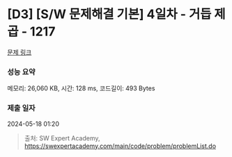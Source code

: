 # [D3] [S/W 문제해결 기본] 4일차 - 거듭 제곱 - 1217 

[문제 링크](https://swexpertacademy.com/main/code/problem/problemDetail.do?contestProbId=AV14dUIaAAUCFAYD) 

### 성능 요약

메모리: 26,060 KB, 시간: 128 ms, 코드길이: 493 Bytes

### 제출 일자

2024-05-18 01:20



> 출처: SW Expert Academy, https://swexpertacademy.com/main/code/problem/problemList.do